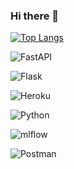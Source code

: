 ### Hi there 👋



[![Top Langs](https://github-readme-stats.vercel.app/api/top-langs/?username=ataul-ui&layout=compact)](https://github.com/anuraghazra/github-readme-stats)


![FastAPI](https://img.shields.io/badge/FastAPI-005571?style=for-the-badge&logo=fastapi) 

![Flask](https://img.shields.io/badge/flask-%23000.svg?style=for-the-badge&logo=flask&logoColor=white) 

![Heroku](https://img.shields.io/badge/heroku-%23430098.svg?style=for-the-badge&logo=heroku&logoColor=white) 

![Python](https://img.shields.io/badge/python-3670A0?style=for-the-badge&logo=python&logoColor=ffdd54) 

![mlflow](https://img.shields.io/badge/mlflow-%23d9ead3.svg?style=for-the-badge&logo=numpy&logoColor=blue) 

![Postman](https://img.shields.io/badge/Postman-FF6C37?style=for-the-badge&logo=postman&logoColor=white) 




<!--
**ataul-ui/ataul-ui** is a ✨ _special_ ✨ repository because its `README.md` (this file) appears on your GitHub profile.

Here are some ideas to get you started:

- 🔭 I’m currently working on ...
- 🌱 I’m currently learning ...
- 👯 I’m looking to collaborate on ...
- 🤔 I’m looking for help with ...
- 💬 Ask me about ...
- 📫 How to reach me: ...
- 😄 Pronouns: ...
- ⚡ Fun fact: ...
-->

